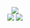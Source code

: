 
<div id="badges" align = "center">
  <img src="https://www.codewars.com/users/DeadYokai/badges/large"/><br>
  <img src="https://img.shields.io/badge/-Visual%20Studio%20Code-23A9F2?style=flat-square&logo=Visual%20Studio%20Code&logoColor=white"/>
  <img src="https://img.shields.io/badge/-Github-181717?style=flat-square&logo=GitHub&logoColor=white"/>
</div>
